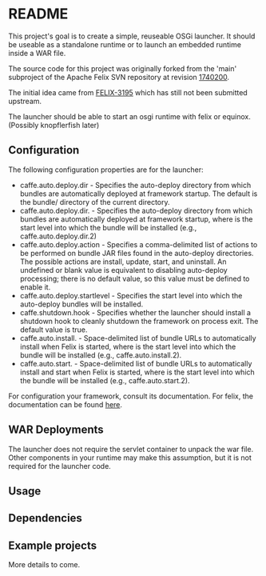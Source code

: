 # README

This project's goal is to create a simple, reuseable OSGi launcher. It should
be useable as a standalone runtime or to launch an embedded runtime inside a
WAR file.

The source code for this project was originally forked from the 'main' subproject
of the Apache Felix SVN repository at revision [1740200](https://svn.apache.org/repos/asf/felix/trunk/main/?p=1740200).

The initial idea came from
[FELIX-3195](https://issues.apache.org/jira/browse/FELIX-3195) which has still
not been submitted upstream.

The launcher should be able to start an osgi runtime with felix or equinox. (Possibly knopflerfish later)

## Configuration

The following configuration properties are for the launcher:

* caffe.auto.deploy.dir - Specifies the auto-deploy directory from which bundles are automatically deployed at framework startup. The default is the bundle/ directory of the current directory.
* caffe.auto.deploy.dir.<n> - Specifies the auto-deploy directory from which bundles are automatically deployed at framework startup, where <n> is the start level into which the bundle will be installed (e.g., caffe.auto.deploy.dir.2)
* caffe.auto.deploy.action - Specifies a comma-delimited list of actions to be performed on bundle JAR files found in the auto-deploy directories. The possible actions are install, update, start, and uninstall. An undefined or blank value is equivalent to disabling auto-deploy processing; there is no default value, so this value must be defined to enable it.
* caffe.auto.deploy.startlevel - Specifies the start level into which the auto-deploy bundles will be installed.
* caffe.shutdown.hook - Specifies whether the launcher should install a shutdown hook to cleanly shutdown the framework on process exit. The default value is true.
* caffe.auto.install.<n> - Space-delimited list of bundle URLs to automatically install when Felix is started, where <n> is the start level into which the bundle will be installed (e.g., caffe.auto.install.2).
* caffe.auto.start.<n> - Space-delimited list of bundle URLs to automatically install and start when Felix is started, where <n> is the start level into which the bundle will be installed (e.g., caffe.auto.start.2).

For configuration your framework, consult its documentation. For felix, the documentation can be found [here](https://felix.apache.org/documentation/subprojects/apache-felix-framework/apache-felix-framework-configuration-properties.html#framework-configuration-properties).

## WAR Deployments

The launcher does not require the servlet container to unpack the war file.
Other components in your runtime may make this assumption, but it is not
required for the launcher code.

## Usage

## Dependencies

## Example projects

More details to come.
